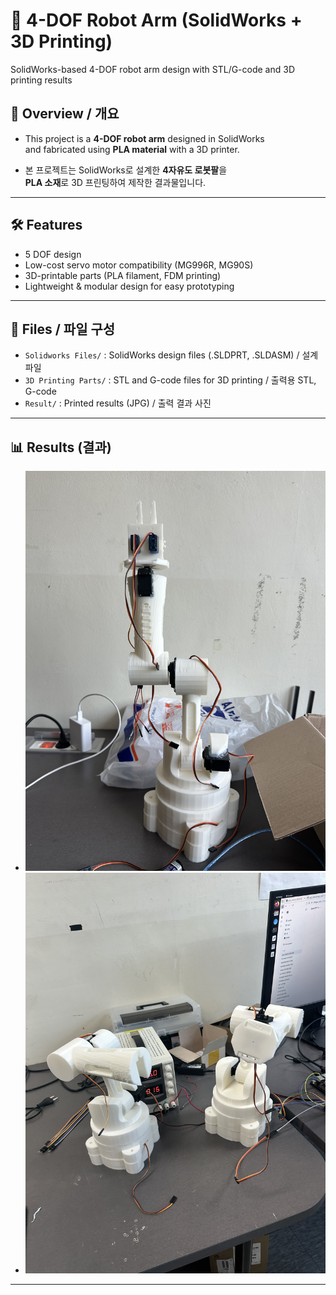 # 🤖 4-DOF Robot Arm (SolidWorks + 3D Printing)

SolidWorks-based 4-DOF robot arm design with STL/G-code and 3D printing results

## 📌 Overview / 개요
- This project is a **4-DOF robot arm** designed in SolidWorks  
  and fabricated using **PLA material** with a 3D printer.
  
- 본 프로젝트는 SolidWorks로 설계한 **4자유도 로봇팔**을  
  **PLA 소재**로 3D 프린팅하여 제작한 결과물입니다.  

---
## 🛠 Features
- 5 DOF design
- Low-cost servo motor compatibility (MG996R, MG90S)
- 3D-printable parts (PLA filament, FDM printing)
- Lightweight & modular design for easy prototyping
---

## 📂 Files / 파일 구성
- `Solidworks Files/` : SolidWorks design files (.SLDPRT, .SLDASM) / 설계 파일  
- `3D Printing Parts/` : STL and G-code files for 3D printing / 출력용 STL, G-code  
- `Result/` : Printed results (JPG) / 출력 결과 사진  
---

## 📊 Results (결과)
- ![result1](result/printed_manipulator_1.jpg)
- ![result2](result/printed_manipulator_2.jpg)
---
